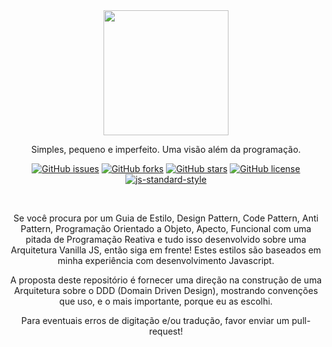 <div align="center">
  <img src="https://raw.githubusercontent.com/oneOffJS/Rex.JS.Mark.II.Mark.II/master/RexJS.png" height="200px">
  <p>Simples, pequeno e imperfeito. Uma visão além da programação.</p>

  [![GitHub issues](https://img.shields.io/github/issues/oneOffJS/Rex.JS.Mark.II.svg)](https://github.com/oneOffJS/https://img.shields.io/github/issues/oneOffJS/Rex.JS.svg/issues)
  [![GitHub forks](https://img.shields.io/github/forks/oneOffJS/Rex.JS.Mark.II.svg)](https://github.com/oneOffJS/https://img.shields.io/github/issues/oneOffJS/Rex.JS.svg/network)
  [![GitHub stars](https://img.shields.io/github/stars/oneOffJS/Rex.JS.Mark.II.svg)](https://github.com/oneOffJS/https://img.shields.io/github/issues/oneOffJS/Rex.JS.svg/stargazers)
  [![GitHub license](https://img.shields.io/github/license/oneOffJS/Rex.JS.Mark.II.svg)](https://github.com/oneOffJS/https://img.shields.io/github/issues/oneOffJS/Rex.JS.svg/blob/master/LICENSE)
  [![js-standard-style](https://img.shields.io/badge/code%20style-standard-brightgreen.svg)](http://standardjs.com)

  <br>

  Se você procura por um Guia de Estilo, Design Pattern, Code Pattern, Anti Pattern, Programação Orientado a Objeto, Apecto, Funcional com uma pitada de Programação Reativa e tudo isso desenvolvido sobre uma Arquitetura Vanilla JS, então siga em frente! Estes estilos são baseados em minha experiência com desenvolvimento Javascript.

  A proposta deste repositório é fornecer uma direção na construção de uma Arquitetura sobre o DDD (Domain Driven Design), mostrando convenções que uso, e o mais importante, porque eu as escolhi.

  Para eventuais erros de digitação e/ou tradução, favor enviar um pull-request!
</div>
